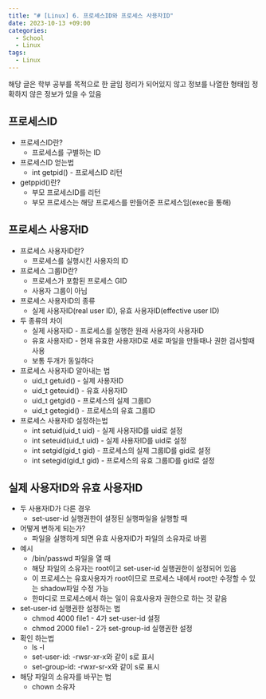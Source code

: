 ```yaml
---
title: "# [Linux] 6. 프로세스ID와 프로세스 사용자ID"
date: 2023-10-13 +09:00
categories:
  - School
  - Linux
tags:
  - Linux
---
```

해당 글은 학부 공부를 목적으로 한 글임
정리가 되어있지 않고 정보를 나열한 형태임
정확하지 않은 정보가 있을 수 있음

## 프로세스ID
* 프로세스ID란?
  * 프로세스를 구별하는 ID
* 프로세스ID 얻는법
  * int getpid() - 프로세스ID 리턴
* getppid()란?
  * 부모 프로세스ID를 리턴
  * 부모 프로세스는 해당 프로세스를 만들어준 프로세스임(exec을 통해)

## 프로세스 사용자ID
* 프로세스 사용자ID란?
  * 프로세스를 실행시킨 사용자의 ID
* 프로세스 그룹ID란?
  * 프로세스가 포함된 프로세스 GID
  * 사용자 그룹이 아님
* 프로세스 사용자ID의 종류
  * 실제 사용자ID(real user ID), 유효 사용자ID(effective user ID)
* 두 종류의 차이
  * 실제 사용자ID - 프로세스를 실행한 원래 사용자의 사용자ID
  * 유효 사용자ID - 현재 유효한 사용자ID로 새로 파일을 만들때나 권한 검사할때 사용
  * 보통 두개가 동일하다
* 프로세스 사용자ID 알아내는 법
  * uid_t getuid() - 실제 사용자ID
  * uid_t geteuid() - 유효 사용자ID
  * uid_t getgid() - 프로세스의 실제 그룹ID
  * uid_t getegid() - 프로세스의 유효 그룹ID
* 프로세스 사용자ID 설정하는법
  * int setuid(uid_t uid) - 실제 사용자ID를 uid로 설정
  * int seteuid(uid_t uid) - 실제 사용자ID를 uid로 설정
  * int setgid(gid_t gid) - 프로세스의 실제 그룹ID를 gid로 설정
  * int setegid(gid_t gid) - 프로세스의 유효 그룹ID를 gid로 설정

## 실제 사용자ID와 유효 사용자ID
* 두 사용자ID가 다른 경우
  * set-user-id 실행권한이 설정된 실행파일을 실행할 때
* 어떻게 변하게 되는가?
  * 파일을 실행하게 되면 유효 사용자ID가 파일의 소유자로 바뀜
* 예시
  * /bin/passwd 파일을 열 때
  * 해당 파일의 소유자는 root이고 set-user-id 실행권한이 설정되어 있음
  * 이 프로세스는 유효사용자가 root이므로 프로세스 내에서 root만 수정할 수 있는 shadow파일 수정 가능
  * 한마디로 프로세스에서 하는 일이 유효사용자 권한으로 하는 것 같음
* set-user-id 실행권한 설정하는 법
  * chmod 4000 file1 - 4가 set-user-id 설정
  * chmod 2000 file1 - 2가 set-group-id 실행권한 설정
* 확인 하는법
  * ls -l
  * set-user-id: -rwsr-xr-x와 같이 s로 표시
  * set-group-id: -rwxr-sr-x와 같이 s로 표시
* 해당 파일의 소유자를 바꾸는 법
  * chown 소유자